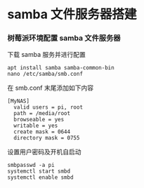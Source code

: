 # samba 文件服务器搭建

### 树莓派环境配置 samba 文件服务器

下载 samba 服务并进行配置

```shell
apt install samba samba-common-bin
nano /etc/samba/smb.conf
```

在 smb.conf 末尾添加如下内容

```
[MyNAS]
  valid users = pi, root
  path = /media/root
  browseable = yes
  writable = yes
  create mask = 0644
  directory mask = 0755
```

设置用户密码及开机自启动

```shell
smbpasswd -a pi
systemctl start smbd
systemctl enable smbd
```
